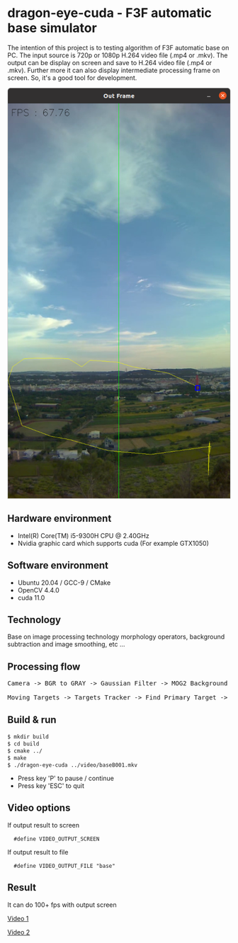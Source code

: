 # dragon-eye-cuda - F3F automatic base simulator

The intention of this project is to testing algorithm of F3F automatic base on PC. The input source is 720p or 1080p H.264 video file (.mp4 or .mkv). The output can be display on screen and save to H.264 video file (.mp4 or .mkv). Further more it can also display intermediate processing frame on screen. So, it's a good tool for development.

![Alt text](Screenshot.png?raw=true "Screenshot")

## Hardware environment

* Intel(R) Core(TM) i5-9300H CPU @ 2.40GHz
* Nvidia graphic card which supports cuda (For example GTX1050)

## Software environment

* Ubuntu 20.04 / GCC-9 / CMake  
* OpenCV 4.4.0  
* cuda 11.0  

## Technology

Base on image processing technology morphology operators, background subtraction and image smoothing, etc ...

## Processing flow

<pre>
Camera -> BGR to GRAY -> Gaussian Filter -> MOG2 Background Subtraction -> Erode -> Dilate -> Find Contour -> Anti cloud -> Moving Targets  
       
Moving Targets -> Targets Tracker -> Find Primary Target -> Find if cross the line
</pre>

## Build & run

```
$ mkdir build
$ cd build
$ cmake ../
$ make
$ ./dragon-eye-cuda ../video/baseB001.mkv
```

* Press key 'P' to pause / continue
* Press key 'ESC' to quit

## Video options

If output result to screen

```
  #define VIDEO_OUTPUT_SCREEN
```

If output result to file

```
  #define VIDEO_OUTPUT_FILE "base"
```

## Result

It can do 100+ fps with output screen 

[Video 1](https://www.youtube.com/watch?v=g1BrMynNwn8)  

[Video 2](https://youtu.be/D6D2nifsbDQ)




